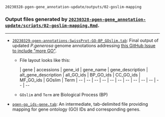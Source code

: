 `20230328-pgen-gene_annotation-update/outputs/02-goslim-mapping`

### Output files generated by [`20230328-pgen-gene_annotation-update/scripts/02-goslim-mapping.Rmd`](https://github.com/RobertsLab/code/blob/master/r_projects/sam/20230328-pgen-gene_annotation-update/scripts/02-goslim-mapping.Rmd).

---

- [`20230329-pgen-annotations-SwissProt-GO-BP_GOslim.tab`](https://github.com/RobertsLab/code/blob/master/r_projects/sam/20230328-pgen-gene_annotation-update/outputs/02-goslim-mapping/20230329-pgen-annotations-SwissProt-GO-BP_GOslim.tab): Final output of updated _P.generosa_ genome annotations addressing [this GitHub Issue to include "more GO"](https://github.com/RobertsLab/resources/issues/1602).

  - File layout looks like this:

    | gene | accessions | gene_id | gene_name | gene_description | alt_gene_description | all_GO_ids | BP_GO_ids | CC_GO_ids | MF_GO_ids | GOslim | Term |
-- | -- | -- | -- | -- | -- | -- | -- | -- | -- | -- | --

  - `GOslim` and `Term` are Biological Process (BP)

- [`pgen-go_ids-gene.tab`](https://github.com/RobertsLab/code/blob/master/r_projects/sam/20230328-pgen-gene_annotation-update/outputs/02-goslim-mapping/pgen-go_ids-gene.tab): An intermediate, tab-delimited file providing mapping for gene ontology (GO) IDs and corresponding genes.